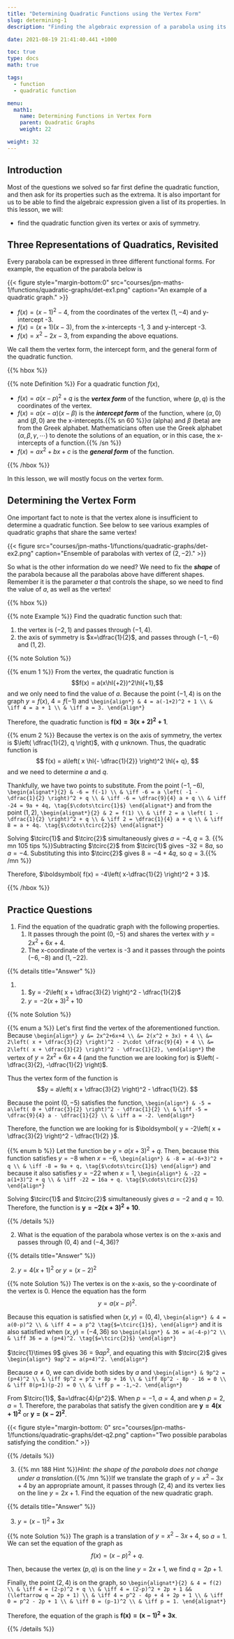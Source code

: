 ```yaml
---
title: "Determining Quadratic Functions using the Vertex Form"
slug: determining-1
description: "Finding the algebraic expression of a parabola using its vertex or the axis of symmetry."

date: 2021-08-19 21:41:40.441 +1000

toc: true
type: docs
math: true

tags:
  - function
  - quadratic function

menu:
  math1:
    name: Determining Functions in Vertex Form
    parent: Quadratic Graphs
    weight: 22

weight: 32
---
```



## Introduction

Most of the questions we solved so far first define the quadratic function, and then ask for its properties such as the extrema. It is also important for us to be able to find the algebraic expression given a list of its properties. In this lesson, we will:
- find the quadratic function given its vertex or axis of symmetry.

## Three Representations of Quadratics, Revisited

Every parabola can be expressed in three different functional forms. For example, the equation of the parabola below is

{{< figure style="margin-bottom:0" src="courses/jpn-maths-1/functions/quadratic-graphs/det-ex1.png" caption="An example of a quadratic graph." >}}

- $f(x) = (x-1)^2 - 4$, from the coordinates of the vertex $(1, -4)$ and y-intercept -3.
- $f(x) = (x+1)(x-3)$, from the x-intercepts -1, 3 and y-intercept -3.
- $f(x) = x^2 - 2x - 3$, from expanding the above equations.

We call them the vertex form, the intercept form, and the general form of the quadratic function.

{{% hbox %}}

{{% note Definition %}} For a quadratic function $f(x)$,

- $f(x) = a(x-p)^2 + q$ is the ***vertex form*** of the function, where $(p, q)$ is the coordinates of the vertex.
- $f(x) = a(x-\alpha)(x-\beta)$ is the ***intercept form*** of the function, where $(\alpha,0)$ and $(\beta,0)$ are the x-intercepts.{{% sn 60 %}}$\alpha$ (alpha) and $\beta$ (beta) are from the Greek alphabet. Mathematicians often use the Greek alphabet $(\alpha, \beta, \gamma, \cdots)$ to denote the solutions of an equation, or in this case, the x-intercepts of a function.{{% /sn %}}
- $f(x) = ax^2 + bx + c$ is the ***general form*** of the function.

{{% /hbox %}}

In this lesson, we will mostly focus on the vertex form.

## Determining the Vertex Form

One important fact to note is that the vertex alone is insufficient to determine a quadratic function. See below to see various examples of quadratic graphs that share the same vertex!

{{< figure src="courses/jpn-maths-1/functions/quadratic-graphs/det-ex2.png" caption="Ensemble of parabolas with vertex of $(2,-2)$." >}}

So what is the other information do we need? We need to fix the ***shape*** of the parabola because all the parabolas above have different shapes. Remember it is the parameter $a$ that controls the shape, so we need to find the value of $a$, as well as the vertex!

{{% hbox %}}

{{% note Example %}} Find the quadratic function such that:
1. the vertex is $(-2,1)$ and passes through $(-1,4)$.
2. the axis of symmetry is $x=\dfrac{1}{2}$, and passes through $(-1,-6)$ and $(1,2)$.

{{% note Solution %}} 

{{% enum 1 %}}
From the vertex, the quadratic function is $$f(x) = a(x\hl{+2})^2\hl{+1},$$ and we only need to find the value of $a$. Because the point $(-1,4)$ is on the graph $y=f(x)$, $4=f(-1)$ and
`\begin{align*}
  & 4 = a(-1+2)^2 + 1 \\
  & \iff 4 = a + 1 \\
  & \iff a = 3.
\end{align*}`

Therefore, the quadratic function is $\boldsymbol{ f(x) = 3(x+2)^2+1 }$.

{{% enum 2 %}}
Because the vertex is on the axis of symmetry, the vertex is $\left( \dfrac{1}{2}, q \right)$, with $q$ unknown. Thus, the quadratic function is $$ f(x) = a\left( x \hl{- \dfrac{1}{2}} \right)^2 \hl{+ q}, $$ and we need to determine $a$ and $q$.

Thankfully, we have two points to substitute. From the point $(-1,-6)$,
`\begin{alignat*}{2}
  & -6 = f(-1) \\
  & \iff -6 = a \left( -1 - \dfrac{1}{2} \right)^2 + q \\
  & \iff -6 = \dfrac{9}{4} a + q \\
  & \iff -24 = 9a + 4q, \tag{$\cdots\tcirc{1}$}
\end{alignat*}`
and from the point $(1, 2)$,
`\begin{alignat*}{2}
  & 2 = f(1) \\
  & \iff 2 = a \left( 1 - \dfrac{1}{2} \right)^2 + q \\
  & \iff 2 = \dfrac{1}{4} a + q \\
  & \iff 8 = a + 4q. \tag{$\cdots\tcirc{2}$}
\end{alignat*}`

Solving $\tcirc{1}$ and $\tcirc{2}$ simultaneously gives $a=-4$, $q=3$. {{% mn 105 tips %}}Subtracting $\tcirc{2}$ from $\tcirc{1}$ gives $-32 = 8a$, so $a=-4$. Substituting this into $\tcirc{2}$ gives $8=-4+4q$, so $q=3$.{{% /mn %}}

Therefore, $\boldsymbol{ f(x) = -4\left( x-\dfrac{1}{2} \right)^2 + 3 }$.

{{% /hbox %}}

## Practice Questions

1. Find the equation of the quadratic graph with the following properties.
    1. It passes through the point $(0, -5)$ and shares the vertex with $y=2x^2+6x+4$.
    2. The x-coordinate of the vertex is -3 and it passes through the points $(-6,-8)$ and $(1,-22)$.

{{% details title="Answer" %}}

1. 
    1. $y = -2\left( x + \dfrac{3}{2} \right)^2 - \dfrac{1}{2}$
    2. $y = -2(x+3)^2 + 10$

{{% note Solution %}}

{{% enum a %}}
Let's first find the vertex of the aforementioned function. Because
`\begin{align*}
  y &= 2x^2+6x+4 \\
  &= 2(x^2 + 3x) + 4 \\
  &= 2\left( x + \dfrac{3}{2} \right)^2 - 2\cdot \dfrac{9}{4} + 4 \\
  &= 2\left( x + \dfrac{3}{2} \right)^2 - \dfrac{1}{2},
\end{align*}`
the vertex of $y = 2x^2 + 6x + 4$ (and the function we are looking for) is $\left( -\dfrac{3}{2}, -\dfrac{1}{2} \right)$. 

Thus the vertex form of the function is
$$y = a\left( x + \dfrac{3}{2} \right)^2 - \dfrac{1}{2}. $$ 

Because the point $(0, -5)$ satisfies the function,
`\begin{align*}
  & -5 = a\left( 0 + \dfrac{3}{2} \right)^2 - \dfrac{1}{2} \\
  & \iff -5 = \dfrac{9}{4} a - \dfrac{1}{2} \\
  & \iff a = -2.
\end{align*}`

Therefore, the function we are looking for is $\boldsymbol{ y = -2\left( x + \dfrac{3}{2} \right)^2 - \dfrac{1}{2} }$.

{{% enum b %}}
Let the function be $y = a (x +3)^2 + q$. Then, because this function satisfies $y=-8$ when $x=-6$,
`\begin{align*}
  & -8 = a(-6+3)^2 + q \\
  & \iff -8 = 9a + q, \tag{$\cdots\tcirc{1}$}
\end{align*}`
and because it also satisfies $y=-22$ when $x=1$,
`\begin{align*}
  & -22 = a(1+3)^2 + q \\
  & \iff -22 = 16a + q. \tag{$\cdots\tcirc{2}$}
\end{align*}`

Solving $\tcirc{1}$ and $\tcirc{2}$ simultaneously gives $a=-2$ and $q=10$. Therefore, the function is $\boldsymbol{ y = -2(x+3)^2 + 10 }$.

{{% /details %}}

2. What is the equation of the parabola whose vertex is on the x-axis and passes through $(0,4)$ and $(-4,36)$?

{{% details title="Answer" %}}

2. $y=4(x+1)^2$ or $y=(x-2)^2$

{{% note Solution %}}
The vertex is on the x-axis, so the y-coordinate of the vertex is 0. Hence the equation has the form $$y = a(x-p)^2. $$ 

Because this equation is satisfied when $(x,y)=(0,4)$,
`\begin{align*}
  & 4 = a(0-p)^2 \\
  & \iff 4 = a p^2 \tag{$=\tcirc{1}$},
\end{align*}`
and it is also satisfied when $(x,y)=(-4,36)$ so
`\begin{align*}
  & 36 = a(-4-p)^2 \\
  & \iff 36 = a (p+4)^2. \tag{$=\tcirc{2}$}
\end{align*}`

$\tcirc{1}\times 9$ gives $36 = 9ap^2$, and equating this with $\tcirc{2}$ gives
`\begin{align*}
  9ap^2 = a(p+4)^2.
\end{align*}`

Because $a\ne 0$, we can divide both sides by $a$ and
`\begin{align*}
  & 9p^2 = (p+4)^2 \\
  & \iff 9p^2 = p^2 + 8p + 16 \\
  & \iff 8p^2 - 8p - 16 = 0 \\
  & \iff 8(p+1)(p-2) = 0 \\
  & \iff p = -1,~2.
\end{align*}`

From $\tcirc{1}$, $a=\dfrac{4}{p^2}$. When $p=-1$, $a=4$, and when $p=2$, $a=1$. Therefore, the parabolas that satisfy the given condition are $\boldsymbol{ y=4(x+1)^2 }$ or $\boldsymbol{ y=(x-2)^2 }$.

{{< figure style="margin-bottom: 0" src="courses/jpn-maths-1/functions/quadratic-graphs/det-q2.png" caption="Two possible parabolas satisfying the condition." >}}

{{% /details %}}

3. {{% mn 188 Hint %}}*Hint: the shape of the parabola does not change under a translation.*{{% /mn %}}If we translate the graph of $y=x^2-3x+4$ by an appropriate amount, it passes through $(2,4)$ and its vertex lies on the line $y=2x+1$. Find the equation of the new quadratic graph. 

{{% details title="Answer" %}}

3. $y = (x-1)^2 + 3x$

{{% note Solution %}}
The graph is a translation of $y = x^2 - 3x + 4$, so $a=1$. We can set the equation of the graph as $$ f(x) = (x-p)^2 + q. $$

Then, because the vertex $(p,q)$ is on the line $y = 2x+1$, we find $q = 2p + 1$.

Finally, the point $(2,4)$ is on the graph, so
`\begin{alignat*}{2}
  & 4 = f(2) \\
  & \iff 4 = (2-p)^2 + q \\
  & \iff 4 = (2-p)^2 + 2p + 1 && (\leftarrow q = 2p + 1) \\
  & \iff 4 = p^2 - 4p + 4 + 2p + 1 \\
  & \iff 0 = p^2 - 2p + 1 \\
  & \iff 0 = (p-1)^2 \\
  & \iff p = 1.
\end{alignat*}`

Therefore, the equation of the graph is $\boldsymbol{ f(x) = (x-1)^2 + 3x }$.

{{% /details %}}